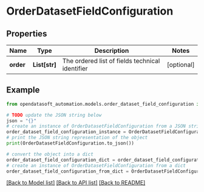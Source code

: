 # OrderDatasetFieldConfiguration


## Properties

Name | Type | Description | Notes
------------ | ------------- | ------------- | -------------
**order** | **List[str]** | The ordered list of fields technical identifier | [optional] 

## Example

```python
from opendatasoft_automation.models.order_dataset_field_configuration import OrderDatasetFieldConfiguration

# TODO update the JSON string below
json = "{}"
# create an instance of OrderDatasetFieldConfiguration from a JSON string
order_dataset_field_configuration_instance = OrderDatasetFieldConfiguration.from_json(json)
# print the JSON string representation of the object
print(OrderDatasetFieldConfiguration.to_json())

# convert the object into a dict
order_dataset_field_configuration_dict = order_dataset_field_configuration_instance.to_dict()
# create an instance of OrderDatasetFieldConfiguration from a dict
order_dataset_field_configuration_from_dict = OrderDatasetFieldConfiguration.from_dict(order_dataset_field_configuration_dict)
```
[[Back to Model list]](../README.md#documentation-for-models) [[Back to API list]](../README.md#documentation-for-api-endpoints) [[Back to README]](../README.md)


